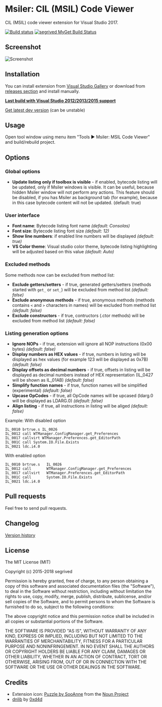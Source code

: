 ﻿# Msiler: CIL (MSIL) Code Viewer

CIL (MSIL) code viewer extension for Visual Studio 2017.

[![Build status](https://ci.appveyor.com/api/projects/status/aj46np0rwam5sf4e?svg=true)](https://ci.appveyor.com/project/segrived/msiler) [![segrived MyGet Build Status](https://www.myget.org/BuildSource/Badge/segrived?identifier=096d8b99-21b2-47b6-8d8a-62b7b7bf5fb9)](https://www.myget.org/)

## Screenshot

![Screenshot](http://i.imgur.com/itDM13A.gif)

## Installation
You can install extension from [Visual Studio Gallery](https://visualstudiogallery.msdn.microsoft.com/60fc53d4-e414-461b-a27c-3d5d2a53f637) or download from [releases section](https://github.com/segrived/Msiler/releases) and install manually.

[**Last build with Visual Studio 2012/2013/2015 support**](https://ci.appveyor.com/project/segrived/msiler/build/1.0.213/artifacts)

[Get latest dev version](https://ci.appveyor.com/project/segrived/msiler/build/artifacts) (can be unstable)

## Usage
Open tool window using menu item "Tools ▶ Msiler: MSIL Code Viewer" and build/rebuild project.

## Options
### Global options

* **Update listing only if toolbox is visible** - if enabled, bytecode listing will be updated, only if Msiler windows is visible. It can be useful, because hidden Msiler window will not perform any actions. This feature should be disabled, if you has Msiler as background tab (for example), because in this case bytecode content will not be updated. (default: true)

### User interface
* **Font name**: Bytecode listing font name *(default: Consolas)*
* **Font size**: Bytecode listing font size *(default: 12)*
* **Show line numbers**: if enabled line numbers will be displayed *(default: true)*
* **VS Color theme**: Visual studio color theme, bytecode listing highlighting will be adjusted based on this value *(default: Auto)*

### Excluded methods

Some methods now can be excluded from method list:

* **Exclude getters/setters** - if true, generated getters/setters (methods started with ```get_``` or ```set_```) will be excluded from method list *(default: false)*
* **Exclude anonymous methods** - if true, anonymous methods (methods contains ```<``` and ```>``` characters in names) will be excluded from method list *(default: false)*
* **Exclude constructors** - if true, contructors (.ctor methods) will be excluded from method list *(default: false)*

### Listing generation options

* **Ignore NOPs** - if true, extension will ignore all NOP instructions (0x00 bytes) *(default: false)*
* **Display numbers as HEX values** - if true, numbers in listing will be displayed as hex values (for example 123 will be displayed as 0x7B) *(default: false)*
* **Display offsets as decimal numbers** - if true, offsets in listing will be displayed as decimal numbers instead of HEX representation (IL_0427 will be shown as IL_01AB) *(default: false)*
* **Simplify function names** - if true, function names will be simplified (experimental) *(default: false)*
* **Upcase OpCodes** - if true, all OpCode names will be upcased (ldarg.0 will be displayed as LDARG.0) *(default: false)*
* **Align listing** - if true, all instructions in listing will be aliged *(default: false)*

Example: With disabled option

```
IL_0010 brtrue.s IL_0026
IL_0012 call WTManager.ConfigManager.get_Preferences
IL_0017 callvirt WTManager.Preferences.get_EditorPath
IL_001C call System.IO.File.Exists
IL_0021 ldc.i4.0
```

With enabled option
```
IL_0010 brtrue.s   IL_0026
IL_0012 call       WTManager.ConfigManager.get_Preferences
IL_0017 callvirt   WTManager.Preferences.get_EditorPath
IL_001C call       System.IO.File.Exists
IL_0021 ldc.i4.0
```

## Pull requests
Feel free to send pull requests.

## Changelog
[Version history](https://github.com/segrived/Msiler/wiki/Version-History)

## License
The MIT License (MIT)

Copyright (c) 2015-2018 segrived

Permission is hereby granted, free of charge, to any person obtaining a copy of this software and associated documentation files (the "Software"), to deal in the Software without restriction, including without limitation the rights to use, copy, modify, merge, publish, distribute, sublicense, and/or sell copies of the Software, and to permit persons to whom the Software is furnished to do so, subject to the following conditions:

The above copyright notice and this permission notice shall be included in all copies or substantial portions of the Software.

THE SOFTWARE IS PROVIDED "AS IS", WITHOUT WARRANTY OF ANY KIND, EXPRESS OR IMPLIED, INCLUDING BUT NOT LIMITED TO THE WARRANTIES OF MERCHANTABILITY, FITNESS FOR A PARTICULAR PURPOSE AND NONINFRINGEMENT. IN NO EVENT SHALL THE AUTHORS OR COPYRIGHT HOLDERS BE LIABLE FOR ANY CLAIM, DAMAGES OR OTHER LIABILITY, WHETHER IN AN ACTION OF CONTRACT, TORT OR OTHERWISE, ARISING FROM, OUT OF OR IN CONNECTION WITH THE SOFTWARE OR THE USE OR OTHER DEALINGS IN THE SOFTWARE.

## Credits
* Extension icon: [Puzzle by SooAnne](https://thenounproject.com/term/puzzle/23932/) from the [Noun Project](https://thenounproject.com/)
* [dnlib](https://github.com/0xd4d/dnlib) by [0xd4d](https://github.com/0xd4d)

